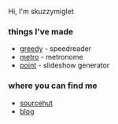 Hi, I'm skuzzymiglet

### things I've made

+ [greedy](https://github.com/skuzzymiglet/greedy) - speedreader
+ [metro](https://github.com/skuzzymiglet/metro) - metronome
+ [point](https://github.com/skuzzymiglet/point) - slideshow generator

### where you can find me

+ [sourcehut](https://git.sr.ht/~skuzzymiglet)
+ [blog](https://skuz.xyz)
